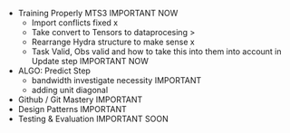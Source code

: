* Training Properly MTS3 IMPORTANT NOW
  * Import conflicts fixed x
  * Take convert to Tensors to dataprocesing >
  * Rearrange Hydra structure to make sense x
  * Task Valid, Obs valid and how to take this into them into account in Update step IMPORTANT NOW
* ALGO: Predict Step
  * bandwidth investigate necessity IMPORTANT 
  * adding unit diagonal 
* Github / Git Mastery IMPORTANT
* Design Patterns IMPORTANT
* Testing & Evaluation IMPORTANT SOON